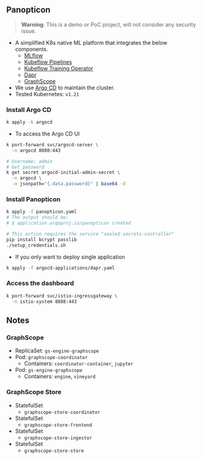 
## Panopticon

> **Warning**: This is a demo or PoC project,
  will not consider any security issue.

* A simplified K8s native ML platform that
  integrates the below components.
  - [MLflow](https://github.com/mlflow/mlflow)
  - [Kubeflow Pipelines](https://github.com/kubeflow/pipelines)
  - [Kubeflow Training Operator](https://github.com/kubeflow/training-operator)
  - [Dapr](https://github.com/dapr/dapr)
  - [GraphScope](https://github.com/alibaba/GraphScope)
* We use [Argo CD](https://github.com/argoproj/argo-cd) to maintain the cluster.
* Tested Kubernetes: `v1.21`

### Install Argo CD

```zsh
k apply -k argocd
```

* To access the Argo CD UI

```zsh
k port-forward svc/argocd-server \
  -n argocd 8080:443

# Username: admin
# Get password
k get secret argocd-initial-admin-secret \
  -n argocd \
  -o jsonpath="{.data.password}" | base64 -d
```

### Install Panopticon

```zsh
k apply -f panopticon.yaml
# The output should be:
# $ application.argoproj.io/panopticon created
```

```zsh
# This action requires the service "sealed-secrets-controller"
pip install bcrypt passlib
./setup_credentials.sh
```

* If you only want to deploy single application

```zsh
k apply -f argocd-applications/dapr.yaml
```

### Access the dashboard

```zsh
k port-forward svc/istio-ingressgateway \
  -n istio-system 8888:443
```

## Notes

### GraphScope

* ReplicaSet: `gs-engine-graphscope`
* Pod: `graphscope-coordinator`
  - Containers: `coordinator-container`, `jupyter`
* Pod: `gs-engine-graphscope`
  - Containers: `engine`, `vineyard`

### GraphScope Store

* StatefulSet
  - `graphscope-store-coordinator`
* StatefulSet
  - `graphscope-store-frontend`
* StatefulSet
  - `graphscope-store-ingestor`
* StatefulSet
  - `graphscope-store-store`
